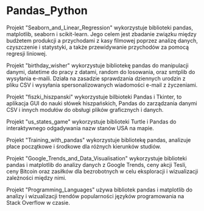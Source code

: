 # Pandas_Python


Projekt "Seaborn_and_Linear_Regression" wykorzystuje biblioteki pandas, matplotlib, seaborn i scikit-learn. Jego celem jest zbadanie związku między budżetem produkcji a przychodami z kasy filmowej poprzez analizę danych, czyszczenie i statystyki, a także przewidywanie przychodów za pomocą regresji liniowej.


Projekt "birthday_wisher" wykorzystuje bibliotekę pandas do manipulacji danymi, datetime do pracy z datami, random do losowania, oraz smtplib do wysyłania e-maili. Działa na zasadzie sprawdzania dziennych urodzin z pliku CSV i wysyłania spersonalizowanych wiadomości e-mail z życzeniami.


Projekt "fiszki_hiszpanski" wykorzystuje bilbioteki Pandas i Tkinter, to aplikacja GUI do nauki słówek hiszpańskich, Pandas do zarządzania danymi CSV i innych modułów do obsługi plików graficznych i danych.


Projekt "us_states_game" wykorzystuje biblioteki Turtle i Pandas do interaktywnego odgadywania nazw stanów USA na mapie.


Projekt "Training_with_pandas" wykorzystuje bibliotekę pandas, analizuje płace początkowe i środkowe dla różnych kierunków studiów.


Projekt "Google_Trends_and_Data_Visualisation" wykorzystuje biblioteki pandas i matplotlib do analizy danych z Google Trends, ceny akcji Tesli, ceny Bitcoin oraz zasiłków dla bezrobotnych w celu eksploracji i wizualizacji zależności między nimi.


Projekt "Programming_Languages" używa bibliotek pandas i matplotlib do analizy i wizualizacji trendów popularności języków programowania na Stack Overflow w czasie.
